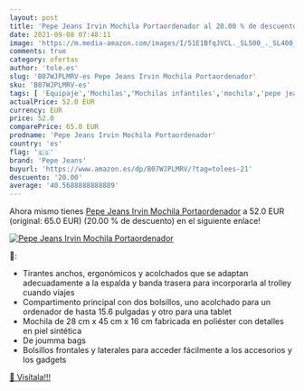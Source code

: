 ```yaml
---
layout: post
title: 'Pepe Jeans Irvin Mochila Portaordenador al 20.00 % de descuento'
date: 2021-09-08 07:48:11
image: 'https://m.media-amazon.com/images/I/51E1BfqJVCL._SL500_._SL400_.jpg'
comments: true
category: ofertas
author: 'tole.es'
slug: 'B07WJPLMRV-es Pepe Jeans Irvin Mochila Portaordenador'
sku: 'B07WJPLMRV-es'
tags: [ 'Equipaje','Mochilas','Mochilas infantiles','mochila','pepe jeans', ]
actualPrice: 52.0 EUR
currency: EUR
price: 52.0
comparePrice: 65.0 EUR
prodname: 'Pepe Jeans Irvin Mochila Portaordenador'
country: 'es'
flag: '🇪🇸'
brand: 'Pepe Jeans'
buyurl: 'https://www.amazon.es/dp/B07WJPLMRV/?tag=tolees-21'
descuento: '20.00'
average: '40.5688888888889'
---
```


Ahora mismo tienes [Pepe Jeans Irvin Mochila Portaordenador](https://www.amazon.es/dp/B07WJPLMRV/?tag=tolees-21) a 52.0 EUR (original: 65.0 EUR) (20.00 %  de descuento) en el siguiente enlace!

[![Pepe Jeans Irvin Mochila Portaordenador](https://m.media-amazon.com/images/I/51E1BfqJVCL._SL500_._SL400_.jpg)](https://www.amazon.es/dp/B07WJPLMRV/?tag=tolees-21)

🔎:

- Tirantes anchos, ergonómicos y acolchados que se adaptan adecuadamente a la espalda y banda trasera para incorporarla al trolley cuando viajes
- Compartimento principal con dos bolsillos, uno acolchado para un ordenador de hasta 15.6 pulgadas y otro para una tablet
- Mochila de 28 cm x 45 cm x 16 cm fabricada en poliéster con detalles en piel sintética
- De joumma bags
- Bolsillos frontales y laterales para acceder fácilmente a los accesorios y los gadgets

[🛒 Visítala!!!](https://www.amazon.es/dp/B07WJPLMRV/?tag=tolees-21)
